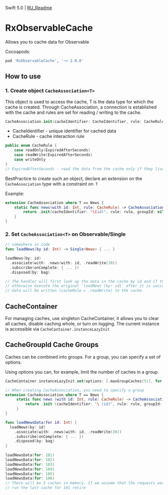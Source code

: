 Swift 5.0 |  [RU_Readme](/README.ru.md)
# RxObservableCache 

Allows you to cache data for Observable 

Cocoapods:
```ruby
pod 'RxObservableCache', '~> 2.0.0'
```

## How to use

### 1. Create object `CacheAssociation<T>` 
This object is used to access the cache, T is the data type for which the cache is created.
Through CacheAssociation, a connection is established with the cache and rules are set for reading / writing to the cache.

```swift
CacheAssociation.init(cacheIdentifier: CacheIdentifier, rule: CacheRule, groupId: CacheGroupId? = nil)
```
+ CacheIdentifier - unique identifier for cached data
+ CacheRule - cache interaction rule

```swift
public enum CacheRule {
    case readOnly(ExpiredAfterSeconds) 
    case readWrite(ExpiredAfterSeconds) 
    case writeOnly
}
// ExpiredAfterSeconds - read the data from the cache only if they live there for no longer than the specified number of seconds
```



BestPractice to create such an object, declare an extension on the `CacheAssociation` type with a constraint on` T`

Example:

```swift
extension CacheAssociation where T == News { 
    static func news(with id: Int, rule: CacheRule) -> CacheAssociation<News> {
        return .init(cacheIdentifier: "\(id)", rule: rule, groupId: nil)
    } 
}
```

### 2. Set `CacheAssociation<T>` on Observable/Single 

```swift 
// somewhere in code 
func loadNews(by id: Int) -> Single<News> { ... }

loadNews(by: id)
  .associate(with: .news(with: id, .readWrite(30))
  .subscribe(onComplete: { ... })
  .disposed(by: bag)

// The handler will first look up the data in the cache by id and if they are there for no longer than 30 seconds, it will return them
// otherwise execute the original `loadNews (by: id)` after it is successful
// data will be written (cacheRule = .readWrite) to the cache.
```

## CacheContainer
For managing caches, use singleton CacheContainer, it allows you to clear all caches, disable caching
whole, or turn on logging.
The current instance is accessible via `CacheContainer.instanceLazyInit`


## CacheGroupId Cache Groups
Caches can be combined into groups. For a group, you can specify a set of options.

Using options you can, for example, limit the number of caches in a group.

```swift  
CacheContainer.instanceLazyInit.set(options: [.maxGroupCaches(5)], for: "news") 

// When creating CacheAssociation, you need to specify a group
extension CacheAssociation where T == News {
     static func news (with id: Int, rule: CacheRule) -> CacheAssociation <News> {
         return .init (cacheIdentifier: "\ (id)", rule: rule, groupId: "news") // specify the group
     }
}

func loadNewsData(for id: Int) {
  loadNews(by: id)
    .associate(with: .news(with: id, .readWrite(30))
    .subscribe(onComplete: { ... })
    .disposed(by: bag)
}
 
loadNewsData(for: 101) 
loadNewsData(for: 102) 
loadNewsData(for: 103) 
loadNewsData(for: 104) 
loadNewsData(for: 105) 
loadNewsData(for: 106)
// There will be 5 caches in memory. If we assume that the requests were executed in order after
// run the last cache for 101 retire
```

 

